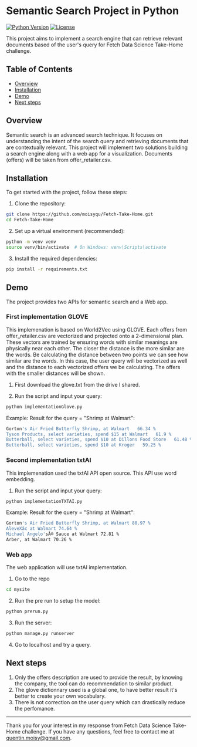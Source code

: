 # Semantic Search Project in Python

[![Python Version](https://img.shields.io/badge/python-3.x-blue.svg)](https://www.python.org/downloads/)
[![License](https://img.shields.io/badge/license-MIT-blue.svg)](https://opensource.org/licenses/MIT)

This project aims to implement a search engine that can retrieve relevant documents based of the user's query for Fetch Data Science Take-Home challenge.

## Table of Contents

- [Overview](#overview)
- [Installation](#installation)
- [Demo](#demo)
- [Next steps](#next_steps)
  
## Overview

Semantic search is an advanced search technique. It focuses on understanding the intent of the search query and retrieving documents that are contextually relevant. This project will implement two solutions building a  search engine along with a web app for a visualization. Documents (offers) will be taken from offer_retailer.csv. 

## Installation

To get started with the project, follow these steps:

1. Clone the repository:

```bash
git clone https://github.com/moisyqu/Fetch-Take-Home.git
cd Fetch-Take-Home
```

2. Set up a virtual environment (recommended):

```bash
python -m venv venv
source venv/bin/activate  # On Windows: venv\Scripts\activate
```

3. Install the required dependencies:

```bash
pip install -r requirements.txt
```

## Demo

The project provides two APIs for semantic search and a Web app.

### First implementation GLOVE

This implemenation is based on World2Vec using GLOVE.
Each offers from offer_retailer.csv are vectorized and projected onto a 2-dimensional plan. These vectors are trained by ensuring words with similar meanings are physically near each other. The closer the distance is the more similar are the words. Be calculating the distance between two points we can see how similar are the words.
In this case, the user query will be vectorized as well and the distance to each vectorized offers we be calculating. The offers with the smaller distances will be shown.  

1. First download the glove.txt from the drive I shared.

2. Run the script and input your query:
   
```bash
python implementationGlove.py
```

Example: Result for the query = "Shrimp at Walmart":
```bash
Gorton's Air Fried Butterfly Shrimp, at Walmart   66.34 %
Tyson Products, select varieties, spend $15 at Walmart   61.9 %
Butterball, select varieties, spend $10 at Dillons Food Store   61.48 %
Butterball, select varieties, spend $10 at Kroger   59.25 %
```

### Second implementation txtAI

This implemenation used the txtAI API open source. This API use word embedding.

1. Run the script and input your query:
```bash
python implementationTXTAI.py
```

Example: Result for the query = "Shrimp at Walmart":
```bash
Gorton's Air Fried Butterfly Shrimp, at Walmart 80.97 %
AleveXâ¢ at Walmart 74.64 %
Michael Angelo'sÂ® Sauce at Walmart 72.81 %
Arber, at Walmart 70.26 %
```

### Web app

The web application will use txtAI implementation.

1. Go to the repo
```bash
cd mysite
```
   
2. Run the pre run to setup the model:
   
```bash
python prerun.py
```

3. Run the server:

```bash
python manage.py runserver
```

4. Go to localhost and try a query.
   
## Next steps
   
   1. Only the offers description are used to provide the result, by knowing the company, the tool can do recommendation to similar product.
   2. The glove dictionnary used is a global one, to have better result it's better to create your own vocabulary.
   3. There is not correction on the user query which can drastically reduce the perfomance.

  
---

Thank you for your interest in my response from Fetch Data Science Take-Home challenge. If you have any questions, feel free to contact me at quentin.moisy@gmail.com.

